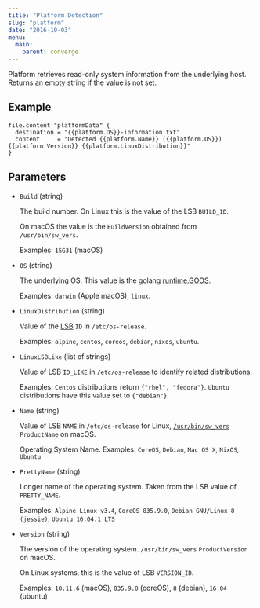 ```yaml
---
title: "Platform Detection"
slug: "platform"
date: "2016-10-03"
menu:
  main:
    parent: converge
---
```


Platform retrieves read-only system information from the underlying host. Returns
an empty string if the value is not set.

## Example

```hcl
file.content "platformData" {
  destination = "{{platform.OS}}-information.txt"
  content     = "Detected {{platform.Name}} ({{platform.OS}}) {{platform.Version}} {{platform.LinuxDistribution}}"
}
```

## Parameters

- `Build` (string)

  The build number. On Linux this is the value of the LSB `BUILD_ID`.

  On macOS the value is the `BuildVersion` obtained from `/usr/bin/sw_vers`.

  Examples: `15G31` (macOS)

- `OS` (string)

  The underlying OS. This value is the golang [runtime.GOOS](https://golang.org/pkg/runtime/).

  Examples: `darwin` (Apple macOS), `linux`.

- `LinuxDistribution` (string)

  Value of the [LSB](https://www.freedesktop.org/software/systemd/man/os-release.html) `ID` in `/etc/os-release`.

  Examples: `alpine`, `centos`, `coreos`, `debian`, `nixos`, `ubuntu`.

- `LinuxLSBLike` (list of strings)

  Value of LSB `ID_LIKE` in `/etc/os-release` to identify related distributions.

  Examples: `Centos` distributions return `{"rhel", "fedora"}`.
  `Ubuntu` distributions have this value set to `{"debian"}`.

- `Name` (string)

  Value of LSB `NAME` in `/etc/os-release` for Linux, [`/usr/bin/sw_vers`](https://developer.apple.com/legacy/library/documentation/Darwin/Reference/ManPages/man1/sw_vers.1.html) `ProductName` on macOS.

  Operating System Name. Examples: `CoreOS`, `Debian`, `Mac OS X`, `NixOS`, `Ubuntu`

- `PrettyName` (string)

  Longer name of the operating system. Taken from the LSB value of `PRETTY_NAME`.

  Examples: `Alpine Linux v3.4`, `CoreOS 835.9.0`, `Debian GNU/Linux 8 (jessie)`, `Ubuntu 16.04.1 LTS`

- `Version` (string)

  The version of the operating system. `/usr/bin/sw_vers` `ProductVersion` on macOS.

  On Linux systems, this is the value of LSB `VERSION_ID`.

  Examples: `10.11.6` (macOS), `835.9.0` (coreOS), `8` (debian), `16.04` (ubuntu)
